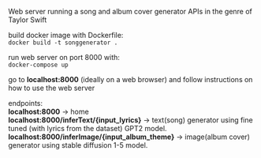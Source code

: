 Web server running a song and album cover generator APIs in the genre of Taylor Swift

build docker image with Dockerfile:  
    ```docker build -t songgenerator .```

run web server on port 8000 with:  
    ```docker-compose up```

go to **localhost:8000** (ideally on a web browser) and follow instructions on how to use the web server  

endpoints:  
    **localhost:8000** -> home  
    **localhost:8000/inferText/{input_lyrics}** -> text(song) generator using fine tuned (with lyrics from the dataset) GPT2 model.  
    **localhost:8000/inferImage/{input_album_theme}** -> image(album cover) generator using stable diffusion 1-5 model.  
